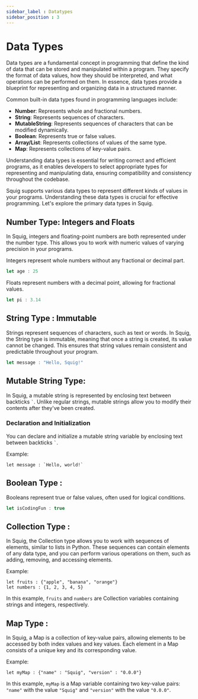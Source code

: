 ```yaml
---
sidebar_label : Datatypes
sidebar_position : 3
---
```


# Data Types

Data types are a fundamental concept in programming that define the kind of data that can be stored and manipulated within a program. They specify the format of data values, how they should be interpreted, and what operations can be performed on them. In essence, data types provide a blueprint for representing and organizing data in a structured manner.
<!-- 
Here are some key points about data types:

1. **Classification of Data**: Data types categorize data into different groups based on their characteristics, such as numeric values, textual information, boolean values, etc.

2. **Representation of Values**: Each data type has a specific representation format that determines how data values are stored and interpreted by the computer's memory.

3. **Operations**: Different data types support different operations or behaviors. For example, numeric data types may support arithmetic operations like addition and subtraction, while string data types may support operations like concatenation and substring extraction.

4. **Immutability and Mutability**: Some data types are immutable, meaning their values cannot be changed once they are assigned, while others are mutable, allowing their values to be modified.

5. **Built-in and User-defined Types**: Programming languages provide built-in data types, such as integers, floats, strings, and arrays, which are available for immediate use. Additionally, developers can define their own custom data types using structures, classes, or other constructs provided by the language.

6. **Type Checking**: Data types enable type checking, a process where the compiler or interpreter verifies that operations are performed on data values of compatible types, helping to prevent errors and ensure program correctness. -->

Common built-in data types found in programming languages include:

- **Number**: Represents whole and fractional numbers.
- **String**: Represents sequences of characters.
- **MutableString**: Represents sequences of characters that can be modified dynamically.
- **Boolean**: Represents true or false values.
- **Array/List**: Represents collections of values of the same type.
- **Map**: Represents collections of key-value pairs.
<!-- - **Custom Objects/Classes**: Represents user-defined data structures with their own attributes and methods. -->

Understanding data types is essential for writing correct and efficient programs, as it enables developers to select appropriate types for representing and manipulating data, ensuring compatibility and consistency throughout the codebase.

Squig supports various data types to represent different kinds of values in your programs. Understanding these data types is crucial for effective programming. Let's explore the primary data types in Squig.

## Number Type: Integers and Floats

In Squig, integers and floating-point numbers are both represented under the number type. This allows you to work with numeric values of varying precision in your programs.

Integers represent whole numbers without any fractional or decimal part.

```js
let age : 25
```

Floats represent numbers with a decimal point, allowing for fractional values.

```js
let pi : 3.14
```


## String Type : Immutable

Strings represent sequences of characters, such as text or words.
In Squig, the String type is immutable, meaning that once a string is created, its value cannot be changed. This ensures that string values remain consistent and predictable throughout your program.

```js
let message : "Hello, Squig!"
```

## Mutable String Type:

In Squig, a mutable string is represented by enclosing text between backticks `` ` ``. Unlike regular strings, mutable strings allow you to modify their contents after they've been created.

### Declaration and Initialization

You can declare and initialize a mutable string variable by enclosing text between backticks `` ` ``.

Example:
```squig
let message : `Hello, world!`
```

## Boolean Type : 

Booleans represent true or false values, often used for logical conditions.

```js
let isCodingFun : true
```

## Collection Type : 

In Squig, the Collection type allows you to work with sequences of elements, similar to lists in Python. These sequences can contain elements of any data type, and you can perform various operations on them, such as adding, removing, and accessing elements.

<!-- ### Declaration and Initialization

You can declare and initialize a Collection variable using square brackets `[]` and adding elements separated by commas. -->

Example:
```squig
let fruits : {"apple", "banana", "orange"}
let numbers : {1, 2, 3, 4, 5}
```

In this example, `fruits` and `numbers` are Collection variables containing strings and integers, respectively.
<!-- 
### Accessing Elements

You can access individual elements in a Collection using square brackets `[]` and the index of the element you want to access. Indexing starts from 0.

Example:
```squig
str first_fruit : fruits[0]
num third_number : numbers[2]
```

In this example, `first_fruit` will contain `"apple"`, and `third_number` will contain `3`.

### Operations

You can perform various operations on Collections, such as adding and removing elements, getting the length of the Collection, and checking if an element exists.

Example:
```squig
fruits.append("grape")
numbers.remove(2)
num length : fruits.length()
bool has_banana : "banana" in fruits
```

In this example, `append() -->

## Map Type : 

In Squig, a Map is a collection of key-value pairs, allowing elements to be accessed by both index values and key values. Each element in a Map consists of a unique key and its corresponding value.

<!-- ### Declaration and Initialization

You can declare and initialize a Map variable using curly braces `{}` to define key-value pairs, separated by colons `:`. -->

Example:
```squig
let myMap : {"name" : "Squig", "version" : "0.0.0"}
```

In this example, `myMap` is a Map variable containing two key-value pairs: `"name"` with the value `"Squig"` and `"version"` with the value `"0.0.0"`.
